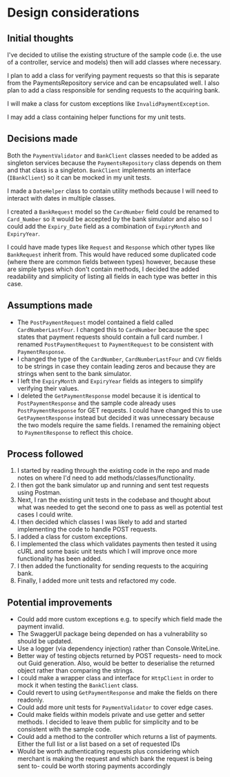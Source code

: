 # Design considerations

## Initial thoughts

I've decided to utilise the existing structure of the sample code (i.e. the use of a controller, service and models) then will add classes where necessary.

I plan to add a class for verifying payment requests so that this is separate from the PaymentsRepository service and can be encapsulated well.
I also plan to add a class responsible for sending requests to the acquiring bank.

I will make a class for custom exceptions like `InvalidPaymentException`.

I may add a class containing helper functions for my unit tests.

## Decisions made

Both the `PaymentValidator` and `BankClient` classes needed to be added as singleton services because the `PaymentsRepository` class depends on them and that class is a singleton.
`BankClient` implements an interface (`IBankClient`) so it can be mocked in my unit tests.

I made a `DateHelper` class to contain utility methods because I will need to interact with dates in multiple classes.

I created a `BankRequest` model so the `CardNumber` field could be renamed to `Card_Number` so it would be accepted by the bank simulator and also so I could add the `Expiry_Date` field as a combination of `ExpiryMonth` and `ExpiryYear`.

I could have made types like `Request` and `Response` which other types like `BankRequest` inherit from. This would have reduced some duplicated code (where there are common fields between types) however, because these are simple types which don't contain methods, I decided the added readability and simplicity of listing all fields in each type was better in this case.

## Assumptions made

- The `PostPaymentRequest` model contained a field called `CardNumberLastFour`. I changed this to `CardNumber` because the spec states that payment requests should contain a full card number. I renamed `PostPaymentRequest` to `PaymentRequest` to be consistent with `PaymentResponse`.
- I changed the type of the `CardNumber`, `CardNumberLastFour` and `CVV` fields to be strings in case they contain leading zeros and because they are strings when sent to the bank simulator.
- I left the `ExpiryMonth` and `ExpiryYear` fields as integers to simplify verifying their values.
- I deleted the `GetPaymentResponse` model because it is identical to `PostPaymentResponse` and the sample code already uses `PostPaymentResponse` for GET requests. I could have changed this to use `GetPaymentResponse` instead but decided it was unnecessary because the two models require the same fields. I renamed the remaining object to `PaymentResponse` to reflect this choice.

## Process followed

1. I started by reading through the existing code in the repo and made notes on where I'd need to add methods/classes/functionality.
2. I then got the bank simulator up and running and sent test requests using Postman.
3. Next, I ran the existing unit tests in the codebase and thought about what was needed to get the second one to pass as well as potential test cases I could write.
4. I then decided which classes I was likely to add and started implementing the code to handle POST requests.
5. I added a class for custom exceptions.
6. I implemented the class which validates payments then tested it using cURL and some basic unit tests which I will improve once more functionality has been added.
7. I then added the functionality for sending requests to the acquiring bank. 
8. Finally, I added more unit tests and refactored my code.

## Potential improvements

- Could add more custom exceptions e.g. to specify which field made the payment invalid.
- The SwaggerUI package being depended on has a vulnerability so should be updated.
- Use a logger (via dependency injection) rather than Console.WriteLine.
- Better way of testing objects returned by POST requests- need to mock out Guid generation. Also, would be better to deserialise the returned object rather than comparing the strings.
- I could make a wrapper class and interface for `HttpClient` in order to mock it when testing the `BankClient` class.
- Could revert to using `GetPaymentResponse` and make the fields on there readonly.
- Could add more unit tests for `PaymentValidator` to cover edge cases.
- Could make fields within models private and use getter and setter methods. I decided to leave them public for simplicity and to be consistent with the sample code.
- Could add a method to the controller which returns a list of payments. Either the full list or a list based on a set of requested IDs
- Would be worth authenticating requests plus considering which merchant is making the request and which bank the request is being sent to- could be worth storing payments accordingly
